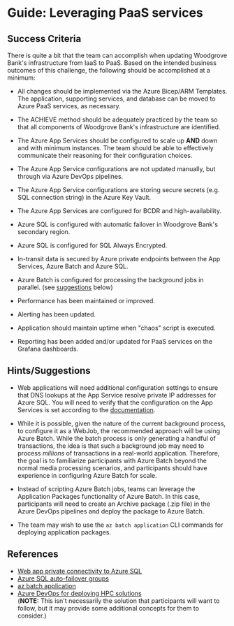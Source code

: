 # Guide: Leveraging PaaS services

## Success Criteria
There is quite a bit that the team can accomplish when updating Woodgrove Bank's infrastructure from IaaS to PaaS. Based on the intended business outcomes of this challenge, the following should be accomplished at a minimum:

* All changes should be implemented via the Azure Bicep/ARM Templates. The application, supporting services, and database can be moved to Azure PaaS services, as necessary.

* The ACHIEVE method should be adequately practiced by the team so that all components of Woodgrove Bank's infrastructure are identified.

* The Azure App Services should be configured to scale up **AND** down and with minimum instances. The team should be able to effectively communicate their reasoning for their configuration choices.

* The Azure App Service configurations are not updated manually, but through via Azure DevOps pipelines.

* The Azure App Service configurations are storing secure secrets (e.g. SQL connection string) in the Azure Key Vault.

* The Azure App Services are configured for BCDR and high-availability.

* Azure SQL is configured with automatic failover in Woodgrove Bank's secondary region.

* Azure SQL is configured for SQL Always Encrypted.

* In-transit data is secured by Azure private endpoints between the App Services, Azure Batch and Azure SQL.

* Azure Batch is configured for processing the background jobs in parallel. (see [suggestions](#hintssuggestions) below)

* Performance has been maintained or improved.

* Alerting has been updated.

* Application should maintain uptime when "chaos" script is executed.

* Reporting has been added and/or updated for PaaS services on the Grafana dashboards.


## Hints/Suggestions
* Web applications will need additional configuration settings to ensure that DNS lookups at the App Service resolve private IP addresses for Azure SQL. You will need to verify that the configuration on the App Services is set according to the <a href="https://docs.microsoft.com/azure/architecture/example-scenario/private-web-app/private-web-app#dns-zone-configuration" target="_blank">documentation</a>.

* While it is possible, given the nature of the current background process, to configure it as a WebJob, the recommended approach will be using Azure Batch. While the batch process is only generating a handful of transactions, the idea is that such a background job may need to process _millions_ of transactions in a real-world application. Therefore, the goal is to familiarize participants with Azure Batch beyond the normal media processing scenarios, and participants should have experience in configuring Azure Batch for scale.

* Instead of scripting Azure Batch jobs, teams can leverage the Application Packages functionality of Azure Batch. In this case, participants will need to create an Archive package (.zip file) in the Azure DevOps pipelines and deploy the package to Azure Batch.

* The team may wish to use the `az batch application` CLI commands for deploying application packages.

## References
* <a href="https://docs.microsoft.com/azure/architecture/example-scenario/private-web-app/private-web-app" target="_blank">Web app private connectivity to Azure SQL
* <a href="https://docs.microsoft.com/azure/azure-sql/database/auto-failover-group-overview" target="_blank">Azure SQL auto-failover groups</a>
* <a href="https://docs.microsoft.com/cli/azure/batch/application?view=azure-cli-latest" target="_blank">az batch application</a>  
* <a href="https://docs.microsoft.com/azure/batch/batch-ci-cd" target="_blank">Azure DevOps for deploying HPC solutions</a>  
  (**NOTE:** This isn't necessarily the solution that participants will want to follow, but it may provide some additional concepts for them to consider.)